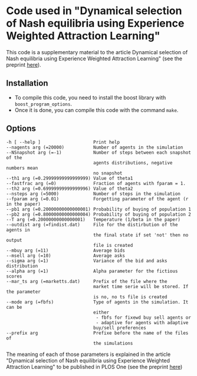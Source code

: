 # Code used in "Dynamical selection of Nash equilibria using Experience Weighted Attraction Learning"
This code is a supplementary material to the article Dynamical selection of Nash equilibria using Experience Weighted Attraction Learning" (see the preprint [here](https://arxiv.org/abs/1706.09763)). 
## Installation
- To compile this code, you need to install the boost library with `boost_program_options`.
- Once it is done, you can compile this code with the command `make`.

## Options

  ```
  -h [ --help ]                    Print help
  --nagents arg (=20000)           Number of agents in the simulation
  --NSnapshot arg (=-1)            Number of steps between each snapshot of the
                                   agents distributions, negative numbers mean
                                   no snapshot
  --th1 arg (=0.29999999999999999) Value of theta1
  --fastfrac arg (=0)              Fraction of agents with fparam = 1.
  --th2 arg (=0.69999999999999996) Value of theta2
  --nsteps arg (=5000)             Number of steps in the simulation
  --fparam arg (=0.01)             Forgetting parameter of the agent (r in the paper)
  --pb1 arg (=0.20000000000000001) Probability of buying of population 1
  --pb2 arg (=0.80000000000000004) Probability of buying of population 2
  --T arg (=0.20000000000000001)   Temperature (1/beta in the paper)
  --outdist arg (=findist.dat)     File for the distirbution of the agents in
                                   the final state if set 'not' then no output
                                   file is created
  --mbuy arg (=11)                 Average bids
  --msell arg (=10)                Average asks
  --sigma arg (=1)                 Variance of the bid and asks distribution
  --alpha arg (=1)                 Alpha parameter for the fictious scores
  --mar_ts arg (=marketts.dat)     Prefix of the file where the
                                   market time serie will be stored. If the parameter 
								   is no, no ts file is created
  --mode arg (=fbfs)               Type of agents in the simulation. It can be
                                   either
                                    - fbfs for fixewd buy sell agents or
                                    - adaptive for agents with adaptive
                                   buy/sell preferences
  --prefix arg                     Prefixe before the name of the files of
                                   the simulations
```
The meaning of each of those parameters is explained in the article "Dynamical selection of Nash equilibria using Experience Weighted Attraction Learning" to be published in PLOS One (see the preprint [here](https://arxiv.org/abs/1706.09763))
